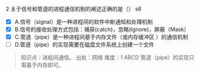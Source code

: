2
关于信号和管道的进程通信机制的阐述正确的是（） s6
- [x] A.信号（signal）是一种进程间的软件中断通知和处理机制
- [x] B.信号的接收处理方式包括：捕获(catch)，忽略(Ignore)，屏蔽（Mask）
- [x] C.管道（pipe）是一种进程间基于内存文件（或内存缓冲区 ）的通信机制
- [ ] D.管道（pipe）的实现需要在磁盘文件系统上创建一个文件

> 知识点：进程间通信。
> 出处：网络
> 难度：1
> ABCD 管道（pipe）的实现只需基于内存即可。
